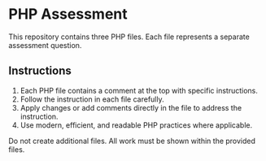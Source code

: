 # PHP Assessment

This repository contains three PHP files. Each file represents a separate assessment question.

## Instructions

1. Each PHP file contains a comment at the top with specific instructions.
2. Follow the instruction in each file carefully.
3. Apply changes or add comments directly in the file to address the instruction.
4. Use modern, efficient, and readable PHP practices where applicable.

Do not create additional files. All work must be shown within the provided files.
